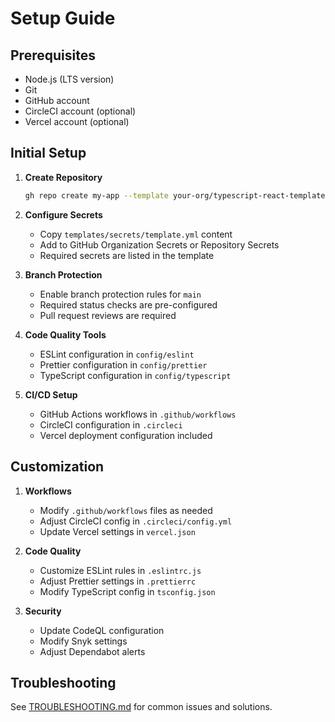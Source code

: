# Setup Guide

## Prerequisites

- Node.js (LTS version)
- Git
- GitHub account
- CircleCI account (optional)
- Vercel account (optional)

## Initial Setup

1. **Create Repository**
   ```bash
   gh repo create my-app --template your-org/typescript-react-template
   ```

2. **Configure Secrets**
   - Copy `templates/secrets/template.yml` content
   - Add to GitHub Organization Secrets or Repository Secrets
   - Required secrets are listed in the template

3. **Branch Protection**
   - Enable branch protection rules for `main`
   - Required status checks are pre-configured
   - Pull request reviews are required

4. **Code Quality Tools**
   - ESLint configuration in `config/eslint`
   - Prettier configuration in `config/prettier`
   - TypeScript configuration in `config/typescript`

5. **CI/CD Setup**
   - GitHub Actions workflows in `.github/workflows`
   - CircleCI configuration in `.circleci`
   - Vercel deployment configuration included

## Customization

1. **Workflows**
   - Modify `.github/workflows` files as needed
   - Adjust CircleCI config in `.circleci/config.yml`
   - Update Vercel settings in `vercel.json`

2. **Code Quality**
   - Customize ESLint rules in `.eslintrc.js`
   - Adjust Prettier settings in `.prettierrc`
   - Modify TypeScript config in `tsconfig.json`

3. **Security**
   - Update CodeQL configuration
   - Modify Snyk settings
   - Adjust Dependabot alerts

## Troubleshooting

See [TROUBLESHOOTING.md](../TROUBLESHOOTING.md) for common issues and solutions.
